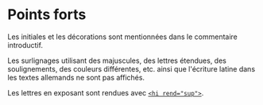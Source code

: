 # Points forts

Les initiales et les décorations sont mentionnées dans le commentaire introductif.

Les surlignages utilisant des majuscules, des lettres étendues, des soulignements, 
des couleurs différentes, etc. ainsi que l'écriture latine dans les textes allemands 
ne sont pas affichés.

Les lettres en exposant sont rendues avec [`<hi rend="sup">`](hi.fr.md).